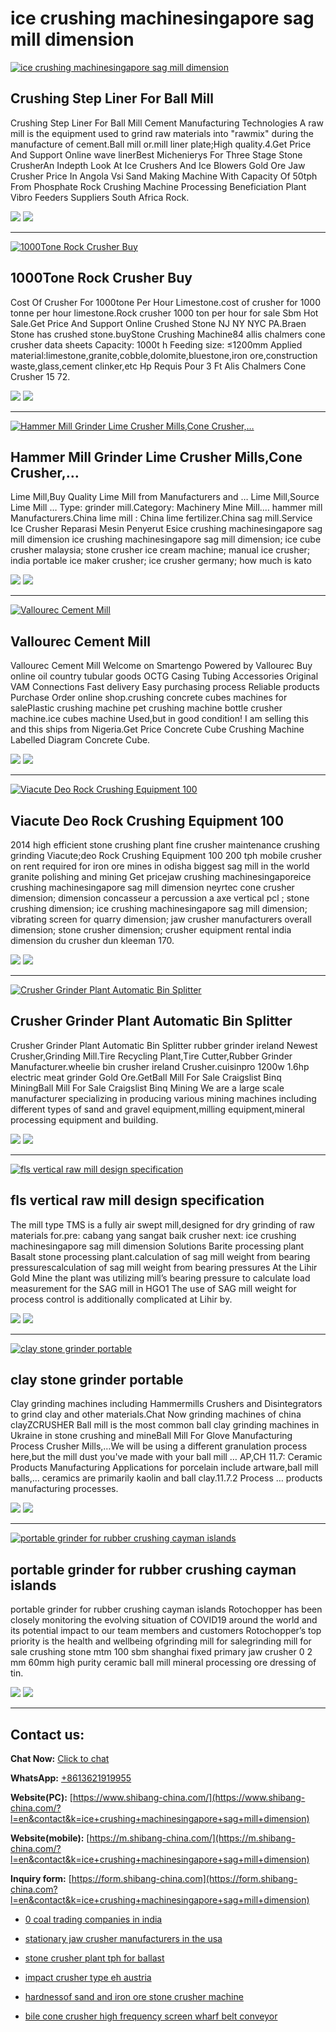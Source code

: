 # ice crushing machinesingapore sag mill dimension

<a href="https://swt.shibang-china.com/?l=en&img&k=ice+crushing+machinesingapore+sag+mill+dimension" target="_blank">![ice crushing machinesingapore sag mill dimension](http://static.shibang-china.com/all-800x300/507.jpg)</a>

## Crushing Step Liner For Ball Mill
Crushing Step Liner For Ball Mill Cement Manufacturing Technologies A raw mill is the equipment used to grind raw materials into &quot;rawmix&quot; during the manufacture of cement.Ball mill or.mill liner plate;High quality.4.Get Price And Support Online wave linerBest Michenierys For Three Stage Stone CrusherAn Indepth Look At Ice Crushers And Ice Blowers Gold Ore Jaw Crusher Price In Angola Vsi Sand Making Machine With Capacity Of 50tph From Phosphate Rock Crushing Machine Processing Beneficiation Plant Vibro Feeders Suppliers South Africa Rock.


<a href="https://whatsapp.shibangsoft.com/WhatsApp.php" target="_blank" title="WhatsApp">![](http://static.shibang-china.com/icon/whatsapp.png)</a> <a href="https://swt.shibang-china.com/?l=en&icon&k=ice+crushing+machinesingapore+sag+mill+dimension" target="_blank">![](http://static.shibang-china.com/icon/chat-en.png)</a>

---

<a href="https://swt.shibang-china.com/?l=en&img&k=ice+crushing+machinesingapore+sag+mill+dimension" target="_blank">![1000Tone Rock Crusher Buy](http://static.shibang-china.com/all-800x300/799.jpg)</a>

## 1000Tone Rock Crusher Buy
Cost Of Crusher For 1000tone Per Hour Limestone.cost of crusher for 1000 tonne per hour limestone.Rock crusher 1000 ton per hour for sale Sbm Hot Sale.Get Price And Support Online Crushed Stone NJ NY NYC PA.Braen Stone has crushed stone.buyStone Crushing Machine84 allis chalmers cone crusher data sheets Capacity: 1000t h Feeding size: ≤1200mm Applied material:limestone,granite,cobble,dolomite,bluestone,iron ore,construction waste,glass,cement clinker,etc Hp Requis Pour 3 Ft Alis Chalmers Cone Crusher 15 72.


<a href="https://whatsapp.shibangsoft.com/WhatsApp.php" target="_blank" title="WhatsApp">![](http://static.shibang-china.com/icon/whatsapp.png)</a> <a href="https://swt.shibang-china.com/?l=en&icon&k=ice+crushing+machinesingapore+sag+mill+dimension" target="_blank">![](http://static.shibang-china.com/icon/chat-en.png)</a>

---

<a href="https://swt.shibang-china.com/?l=en&img&k=ice+crushing+machinesingapore+sag+mill+dimension" target="_blank">![Hammer Mill Grinder Lime Crusher Mills,Cone Crusher,…](http://static.shibang-china.com/all-800x300/1088.jpg)</a>

## Hammer Mill Grinder Lime Crusher Mills,Cone Crusher,…
Lime Mill,Buy Quality Lime Mill from Manufacturers and … Lime Mill,Source Lime Mill … Type: grinder mill.Category: Machinery Mine Mill.… hammer mill Manufacturers.China lime mill : China lime fertilizer.China sag mill.Service Ice Crusher Reparasi Mesin Penyerut Esice crushing machinesingapore sag mill dimension ice crushing machinesingapore sag mill dimension; ice cube crusher malaysia; stone crusher ice cream machine; manual ice crusher; india portable ice maker crusher; ice crusher germany; how much is kato


<a href="https://whatsapp.shibangsoft.com/WhatsApp.php" target="_blank" title="WhatsApp">![](http://static.shibang-china.com/icon/whatsapp.png)</a> <a href="https://swt.shibang-china.com/?l=en&icon&k=ice+crushing+machinesingapore+sag+mill+dimension" target="_blank">![](http://static.shibang-china.com/icon/chat-en.png)</a>

---

<a href="https://swt.shibang-china.com/?l=en&img&k=ice+crushing+machinesingapore+sag+mill+dimension" target="_blank">![Vallourec Cement Mill](http://static.shibang-china.com/all-800x300/1078.jpg)</a>

## Vallourec Cement Mill
Vallourec Cement Mill Welcome on Smartengo Powered by Vallourec Buy online oil country tubular goods OCTG Casing Tubing Accessories Original VAM Connections Fast delivery Easy purchasing process Reliable products Purchase Order online shop.crushing concrete cubes machines for salePlastic crushing machine pet crushing machine bottle crusher machine.ice cubes machine Used,but in good condition! I am selling this and this ships from Nigeria.Get Price Concrete Cube Crushing Machine Labelled Diagram Concrete Cube.


<a href="https://whatsapp.shibangsoft.com/WhatsApp.php" target="_blank" title="WhatsApp">![](http://static.shibang-china.com/icon/whatsapp.png)</a> <a href="https://swt.shibang-china.com/?l=en&icon&k=ice+crushing+machinesingapore+sag+mill+dimension" target="_blank">![](http://static.shibang-china.com/icon/chat-en.png)</a>

---

<a href="https://swt.shibang-china.com/?l=en&img&k=ice+crushing+machinesingapore+sag+mill+dimension" target="_blank">![Viacute Deo Rock Crushing Equipment 100](http://static.shibang-china.com/all-800x300/425.jpg)</a>

## Viacute Deo Rock Crushing Equipment 100
2014 high efficient stone crushing plant fine crusher maintenance crushing grinding Viacute;deo Rock Crushing Equipment 100 200 tph mobile crusher on rent required for iron ore mines in odisha biggest sag mill in the world granite polishing and mining Get pricejaw crushing machinesingaporeice crushing machinesingapore sag mill dimension neyrtec cone crusher dimension; dimension concasseur a percussion a axe vertical pcl ; stone crushing dimension; ice crushing machinesingapore sag mill dimension; vibrating screen for quarry dimension; jaw crusher manufacturers overall dimension; stone crusher dimension; crusher equipment rental india dimension du crusher dun kleeman 170.


<a href="https://whatsapp.shibangsoft.com/WhatsApp.php" target="_blank" title="WhatsApp">![](http://static.shibang-china.com/icon/whatsapp.png)</a> <a href="https://swt.shibang-china.com/?l=en&icon&k=ice+crushing+machinesingapore+sag+mill+dimension" target="_blank">![](http://static.shibang-china.com/icon/chat-en.png)</a>

---

<a href="https://swt.shibang-china.com/?l=en&img&k=ice+crushing+machinesingapore+sag+mill+dimension" target="_blank">![Crusher Grinder Plant Automatic Bin Splitter](http://static.shibang-china.com/all-800x300/414.jpg)</a>

## Crusher Grinder Plant Automatic Bin Splitter
Crusher Grinder Plant Automatic Bin Splitter rubber grinder ireland Newest Crusher,Grinding Mill.Tire Recycling Plant,Tire Cutter,Rubber Grinder Manufacturer.wheelie bin crusher ireland Crusher.cuisinpro 1200w 1.6hp electric meat grinder Gold Ore.GetBall Mill For Sale Craigslist Binq MiningBall Mill For Sale Craigslist Binq Mining We are a large scale manufacturer specializing in producing various mining machines including different types of sand and gravel equipment,milling equipment,mineral processing equipment and building.


<a href="https://whatsapp.shibangsoft.com/WhatsApp.php" target="_blank" title="WhatsApp">![](http://static.shibang-china.com/icon/whatsapp.png)</a> <a href="https://swt.shibang-china.com/?l=en&icon&k=ice+crushing+machinesingapore+sag+mill+dimension" target="_blank">![](http://static.shibang-china.com/icon/chat-en.png)</a>

---

<a href="https://swt.shibang-china.com/?l=en&img&k=ice+crushing+machinesingapore+sag+mill+dimension" target="_blank">![fls vertical raw mill design specification](http://static.shibang-china.com/all-800x300/1503.jpg)</a>

## fls vertical raw mill design specification
The mill type TMS is a fully air swept mill,designed for dry grinding of raw materials for.pre: cabang yang sangat baik crusher next: ice crushing machinesingapore sag mill dimension Solutions Barite processing plant Basalt stone processing plant.calculation of sag mill weight from bearing pressurescalculation of sag mill weight from bearing pressures At the Lihir Gold Mine the plant was utilizing mill’s bearing pressure to calculate load measurement for the SAG mill in HGO1 The use of SAG mill weight for process control is additionally complicated at Lihir by.


<a href="https://whatsapp.shibangsoft.com/WhatsApp.php" target="_blank" title="WhatsApp">![](http://static.shibang-china.com/icon/whatsapp.png)</a> <a href="https://swt.shibang-china.com/?l=en&icon&k=ice+crushing+machinesingapore+sag+mill+dimension" target="_blank">![](http://static.shibang-china.com/icon/chat-en.png)</a>

---

<a href="https://swt.shibang-china.com/?l=en&img&k=ice+crushing+machinesingapore+sag+mill+dimension" target="_blank">![clay stone grinder portable](http://static.shibang-china.com/all-800x300/645.jpg)</a>

## clay stone grinder portable
Clay grinding machines including Hammermills Crushers and Disintegrators to grind clay and other materials.Chat Now grinding machines of china clayZCRUSHER Ball mill is the most common ball clay grinding machines in Ukraine in stone crushing and mineBall Mill For Glove Manufacturing Process Crusher Mills,…We will be using a different granulation process here,but the mill dust you've made with your ball mill … AP,CH 11.7: Ceramic Products Manufacturing Applications for porcelain include artware,ball mill balls,… ceramics are primarily kaolin and ball clay.11.7.2 Process … products manufacturing processes.


<a href="https://whatsapp.shibangsoft.com/WhatsApp.php" target="_blank" title="WhatsApp">![](http://static.shibang-china.com/icon/whatsapp.png)</a> <a href="https://swt.shibang-china.com/?l=en&icon&k=ice+crushing+machinesingapore+sag+mill+dimension" target="_blank">![](http://static.shibang-china.com/icon/chat-en.png)</a>

---

<a href="https://swt.shibang-china.com/?l=en&img&k=ice+crushing+machinesingapore+sag+mill+dimension" target="_blank">![portable grinder for rubber crushing cayman islands](http://static.shibang-china.com/all-800x300/1104.jpg)</a>

## portable grinder for rubber crushing cayman islands
portable grinder for rubber crushing cayman islands Rotochopper has been closely monitoring the evolving situation of COVID19 around the world and its potential impact to our team members and customers Rotochopper’s top priority is the health and wellbeing ofgrinding mill for salegrinding mill for sale crushing stone mtm 100 sbm shanghai fixed primary jaw crusher 0 2 mm 60mm high purity ceramic ball mill mineral processing ore dressing of tin.


<a href="https://whatsapp.shibangsoft.com/WhatsApp.php" target="_blank" title="WhatsApp">![](http://static.shibang-china.com/icon/whatsapp.png)</a> <a href="https://swt.shibang-china.com/?l=en&icon&k=ice+crushing+machinesingapore+sag+mill+dimension" target="_blank">![](http://static.shibang-china.com/icon/chat-en.png)</a>

---
## Contact us:

**Chat Now:** [Click to chat](https://swt.shibang-china.com?l=en&contact&k=ice+crushing+machinesingapore+sag+mill+dimension)

**WhatsApp:**  [+8613621919955](https://whatsapp.shibangsoft.com/WhatsApp.php)

**Website(PC):** [https://www.shibang-china.com/](https://www.shibang-china.com/?l=en&contact&k=ice+crushing+machinesingapore+sag+mill+dimension)

**Website(mobile):** [https://m.shibang-china.com/](https://m.shibang-china.com/?l=en&contact&k=ice+crushing+machinesingapore+sag+mill+dimension)

**Inquiry form:** [https://form.shibang-china.com](https://form.shibang-china.com?l=en&contact&k=ice+crushing+machinesingapore+sag+mill+dimension)

* [0 coal trading companies in india](../169/0%20coal%20trading%20companies%20in%20india.md)

* [stationary jaw crusher manufacturers in the usa](../168/stationary%20jaw%20crusher%20manufacturers%20in%20the%20usa.md)

* [stone crusher plant tph for ballast](../169/stone%20crusher%20plant%20tph%20for%20ballast.md)

* [impact crusher type eh austria](../166/impact%20crusher%20type%20eh%20austria.md)

* [hardnessof sand and iron ore stone crusher machine](../168/hardnessof%20sand%20and%20iron%20ore%20stone%20crusher%20machine.md)

* [bile cone crusher high frequency screen wharf belt conveyor](../163/bile%20cone%20crusher%20high%20frequency%20screen%20wharf%20belt%20conveyor.md)
